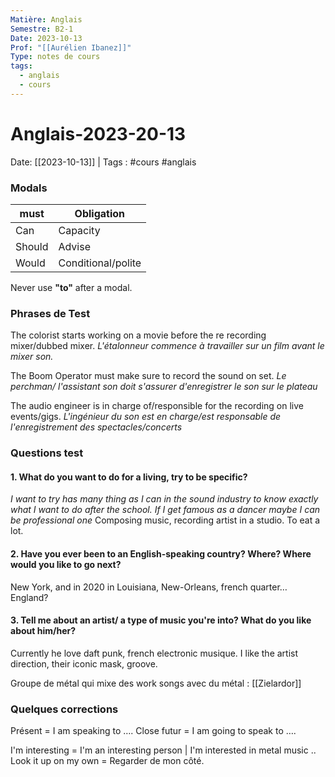 ```yaml
---
Matière: Anglais
Semestre: B2-1
Date: 2023-10-13
Prof: "[[Aurélien Ibanez]]"
Type: notes de cours
tags:
  - anglais
  - cours
---
```

# Anglais-2023-20-13
Date: [[2023-10-13]] | Tags : #cours #anglais
### Modals
| must   | Obligation         |
| ------ | ------------------ |
| Can    | Capacity           |
| Should | Advise             |
| Would  | Conditional/polite |

Never use **"to"** after a modal. 
### Phrases de Test

The colorist starts working on a movie before the re recording mixer/dubbed mixer.
*L'étalonneur commence à travailler sur un film avant le mixer son.*

The Boom Operator must make sure to record the sound on set.
*Le perchman/ l'assistant son doit s'assurer d'enregistrer le son sur le plateau*

The audio engineer is in charge of/responsible for the recording on live events/gigs.
*L'ingénieur du son est en charge/est responsable de l'enregistrement des spectacles/concerts*

### Questions test
#### 1. What do you want to do for a living, try to be specific?
*I want to try has many thing as I can in the sound industry to know exactly what I want to do after the school. If I get famous as a dancer maybe I can be professional one* 
Composing music, recording artist in a studio. To eat a lot.
#### 2. Have you ever been to an English-speaking country? Where? Where would you like to go next?
New York, and in 2020 in Louisiana, New-Orleans, french quarter… England? 
#### 3. Tell me about an artist/ a type of music you're into? What do you like about him/her?
Currently he love daft punk, french electronic musique. I like the artist direction, their iconic mask, groove. 


Groupe de métal qui mixe des work songs avec du métal : [[Zielardor]]

### Quelques corrections
Présent = I am speaking to ….
Close futur = I am going to speak to ….

I'm interesting = I'm an interesting person | I'm interested in metal music ..
Look it up on my own = Regarder de mon côté. 


